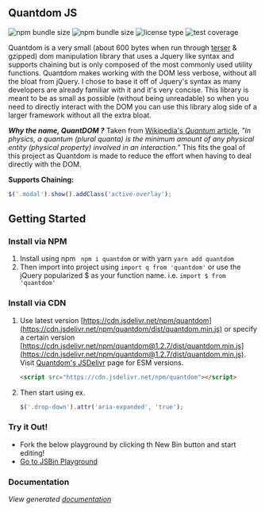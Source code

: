 ## Quantdom JS
![npm bundle size](https://img.shields.io/bundlephobia/min/quantdom?color=%234338ca&logoColor=%232a2b2c) ![npm bundle size](https://img.shields.io/bundlephobia/minzip/quantdom?color=%234338ca&label=gzipped%20size&logoColor=%232a2b2c) ![license type](https://img.shields.io/npm/l/quantdom?color=%234338ca&logoColor=%232a2b2c)
![test coverage](https://img.shields.io/badge/test%20coverage-100%25-4c51bf?style=flat&logoColor=%232a2b2c&color=%234338ca)

Quantdom is a very small (about 600 bytes when run through [terser](https://www.npmjs.com/package/terser) & gzipped) dom manipulation library that uses a Jquery like syntax and supports chaining but is only composed of the most commonly used utility functions. Quantdom makes working with the DOM less verbose, without all the bloat from jQuery. I chose to base it off of Jquery's syntax as many developers are already familiar with it and it's very concise. 
This library is meant to be as small as possible (without being unreadable) so when you need to directly interact with the DOM you can use this library alog side of a larger framework without all the extra bloat.

***Why the name, QuantDOM ?*** 
Taken from [Wikipedia's *Quantum* article](https://en.wikipedia.org/wiki/Quantum), *"In physics, a quantum (plural quanta) is the minimum amount of any physical entity (physical property) involved in an interaction."* This fits the goal of this project as Quantdom is made to reduce the effort when having to deal directly with the DOM.

**Supports Chaining:** 
``` javascript
$('.modal').show().addClass('active-overlay');
```

## Getting Started

### Install via NPM
1. Install using npm ` npm i quantdom` or with yarn `yarn add quantdom`
2. Then import into project using `import q from 'quantdom'` or use the jQuery popularized $ as your function name. i.e. `import $ from 'quantdom'`

### Install via CDN

1. Use latest version [https://cdn.jsdelivr.net/npm/quantdom](https://cdn.jsdelivr.net/npm/quantdom/dist/quantdom.min.js) or specify a certain version [https://cdn.jsdelivr.net/npm/quantdom@1.2.7/dist/quantdom.min.js](https://cdn.jsdelivr.net/npm/quantdom@1.2.7/dist/quantdom.min.js). Visit [Quantdom's JSDelivr](https://www.jsdelivr.com/package/npm/quantdom?path=dist) page for ESM versions.

    ``` html
    <script src="https://cdn.jsdelivr.net/npm/quantdom"></script>
    ```

2. Then start using ex.

    ``` javascript
    $('.drop-down').attr('aria-expanded', 'true');
    ```

### Try it Out!
- Fork the below playground by clicking th New Bin button and start editing!
- [Go to JSBin Playground](https://jsbin.com/yevusevahu/edit?html,output)
### Documentation
*View generated [documentation](docs.md)*